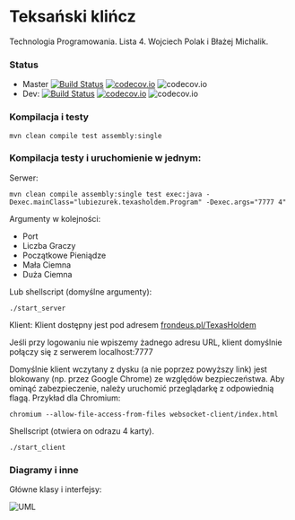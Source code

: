 # Teksański klińcz

Technologia Programowania.
Lista 4.
Wojciech Polak i Błażej Michalik.

### Status
* Master
  [![Build Status](https://travis-ci.org/frondeus/TexasHoldem.svg?branch=master)](https://travis-ci.org/frondeus/TexasHoldem)
  [![codecov.io](https://codecov.io/github/frondeus/TexasHoldem/coverage.svg?branch=master)](https://codecov.io/github/frondeus/TexasHoldem?branch=master)
  ![codecov.io](https://codecov.io/github/frondeus/TexasHoldem/branch.svg?branch=master)
* Dev: 
  [![Build Status](https://travis-ci.org/frondeus/TexasHoldem.svg?branch=dev)](https://travis-ci.org/frondeus/TexasHoldem)
  [![codecov.io](https://codecov.io/github/frondeus/TexasHoldem/coverage.svg?branch=dev)](https://codecov.io/github/frondeus/TexasHoldem?branch=dev)
  ![codecov.io](https://codecov.io/github/frondeus/TexasHoldem/branch.svg?branch=dev)



### Kompilacja i testy
```
mvn clean compile test assembly:single
```
### Kompilacja testy i uruchomienie w jednym:

Serwer:
```
mvn clean compile assembly:single test exec:java -Dexec.mainClass="lubiezurek.texasholdem.Program" -Dexec.args="7777 4"
```
Argumenty w kolejności:
* Port
* Liczba Graczy
* Początkowe Pieniądze
* Mała Ciemna
* Duża Ciemna

Lub shellscript (domyślne argumenty):
```
./start_server
```



Klient:
Klient dostępny jest pod adresem 
[frondeus.pl/TexasHoldem](http://frondeus.pl/TexasHoldem/)

Jeśli przy logowaniu nie wpiszemy żadnego adresu URL, klient domyślnie połączy się z serwerem localhost:7777


Domyślnie klient wczytany z dysku (a nie poprzez powyższy link) jest blokowany (np. przez Google Chrome) ze względów bezpieczeństwa. Aby ominąć zabezpieczenie, należy uruchomić przeglądarkę z odpowiednią flagą. Przykład dla Chromium:
```
chromium --allow-file-access-from-files websocket-client/index.html
```
Shellscript (otwiera on odrazu 4 karty).
```
./start_client
```


### Diagramy i inne

Główne klasy i interfejsy:

![UML](https://github.com/frondeus/TexasHoldem/raw/master/Klasy.png)
